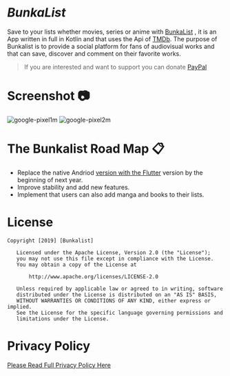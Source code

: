 # **_BunkaList_**

Save to your lists whether movies, series or anime with [BunkaList](https://play.google.com/store/apps/details?id=com.bunkalogic.bunkalist)  , it is an App written in full in Kotlin and that uses the Api of
[TMDb](https://www.themoviedb.org/documentation/api). The purpose of Bunkalist is to provide a social platform for fans of audiovisual works and that can save, 
discover and comment on their favorite works.

> If you are interested and want to support you can donate [PayPal](https://paypal.me/bunkalist?locale.x=es_ES)

# **Screenshot** :camera:

![google-pixel1m](https://user-images.githubusercontent.com/37332713/62721686-030c7500-ba0d-11e9-9749-3e47d6fbf41f.png)
![google-pixel2m](https://user-images.githubusercontent.com/37332713/62722712-5aabe000-ba0f-11e9-8c93-0b106cf50c14.png)



# **The Bunkalist Road Map** :clipboard:
- Replace the native Andriod [version with the Flutter](https://github.com/bunkalogic/BunkaList-Flutter-Version) version by the beginning of next year.
- Improve stability and add new features.
- Implement that users can also add manga and books to their lists.


# **License**
```
Copyright [2019] [Bunkalist]

   Licensed under the Apache License, Version 2.0 (the "License");
   you may not use this file except in compliance with the License.
   You may obtain a copy of the License at

       http://www.apache.org/licenses/LICENSE-2.0

   Unless required by applicable law or agreed to in writing, software
   distributed under the License is distributed on an "AS IS" BASIS,
   WITHOUT WARRANTIES OR CONDITIONS OF ANY KIND, either express or implied.
   See the License for the specific language governing permissions and
   limitations under the License.       
```
# **Privacy Policy**

[Please Read Full Privacy Policy Here](https://www.iubenda.com/privacy-policy/33068007)
